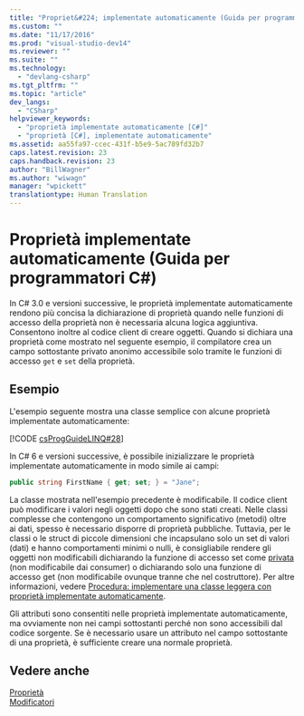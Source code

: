 ```yaml
---
title: "Propriet&#224; implementate automaticamente (Guida per programmatori C#) | Microsoft Docs"
ms.custom: ""
ms.date: "11/17/2016"
ms.prod: "visual-studio-dev14"
ms.reviewer: ""
ms.suite: ""
ms.technology: 
  - "devlang-csharp"
ms.tgt_pltfrm: ""
ms.topic: "article"
dev_langs: 
  - "CSharp"
helpviewer_keywords: 
  - "proprietà implementate automaticamente [C#]"
  - "proprietà [C#], implementate automaticamente"
ms.assetid: aa55fa97-ccec-431f-b5e9-5ac789fd32b7
caps.latest.revision: 23
caps.handback.revision: 23
author: "BillWagner"
ms.author: "wiwagn"
manager: "wpickett"
translationtype: Human Translation
---
```

# Propriet&#224; implementate automaticamente (Guida per programmatori C#)
In C\# 3.0 e versioni successive, le proprietà implementate automaticamente rendono più concisa la dichiarazione di proprietà quando nelle funzioni di accesso della proprietà non è necessaria alcuna logica aggiuntiva.  Consentono inoltre al codice client di creare oggetti.  Quando si dichiara una proprietà come mostrato nel seguente esempio, il compilatore crea un campo sottostante privato anonimo accessibile solo tramite le funzioni di accesso `get` e `set` della proprietà.  
  
## Esempio  
 L'esempio seguente mostra una classe semplice con alcune proprietà implementate automaticamente:  
  
 [!CODE [csProgGuideLINQ#28](../CodeSnippet/VS_Snippets_VBCSharp/csProgGuideLINQ#28)]  
  
 In C\# 6 e versioni successive, è possibile inizializzare le proprietà implementate automaticamente in modo simile ai campi:  
  
```c#  
public string FirstName { get; set; } = "Jane";  
```  
  
 La classe mostrata nell'esempio precedente è modificabile.  Il codice client può modificare i valori negli oggetti dopo che sono stati creati.  Nelle classi complesse che contengono un comportamento significativo \(metodi\) oltre ai dati, spesso è necessario disporre di proprietà pubbliche.  Tuttavia, per le classi o le struct di piccole dimensioni che incapsulano solo un set di valori \(dati\) e hanno comportamenti minimi o nulli, è consigliabile rendere gli oggetti non modificabili dichiarando la funzione di accesso set come [privata](../../../csharp/language-reference/keywords/private.md) \(non modificabile dai consumer\) o dichiarando solo una funzione di accesso get \(non modificabile ovunque tranne che nel costruttore\).  Per altre informazioni, vedere [Procedura: implementare una classe leggera con proprietà implementate automaticamente](../../../csharp/programming-guide/classes-and-structs/how-to-implement-a-lightweight-class-with-auto-implemented-properties.md).  
  
 Gli attributi sono consentiti nelle proprietà implementate automaticamente, ma ovviamente non nei campi sottostanti perché non sono accessibili dal codice sorgente.  Se è necessario usare un attributo nel campo sottostante di una proprietà, è sufficiente creare una normale proprietà.  
  
## Vedere anche  
 [Proprietà](../../../csharp/programming-guide/classes-and-structs/properties.md)   
 [Modificatori](../../../csharp/language-reference/keywords/modifiers.md)